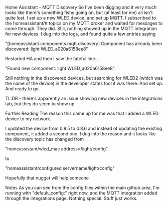 Home Assistant - MQTT Discovery
So I've been digging and it very much looks like there's something fishy going on, but (at least for me) all isn't quite lost. I set up a new WLED device, and set up MQTT. I subscribed to the homeassistant/# topics on my MQTT broker and waited for messages to come through. They did. Still, nothing showed up in the MQTT integration for new devices. I dug into the logs, and found quite a few entries saying

"[homeassistant.components.mqtt.discovery] Component has already been discovered: light WLED_a020a6158ee8"

Restarted HA and then I saw the fateful line...

"Found new component: light WLED_a020a6158ee8".

Still nothing in the discovered devices, but searching for WLED2 (which was the name of the device) in the developer states tool it was there. And set up. And ready to go.

TL:DR - there's apparently an issue showing new devices in the integrations tab, but they do seem to show up

Further Reading
The reason this came up for me was that I added a WLED device to my network.

I updated the device from 0.8.5 to 0.8.6 and instead of updating the existing component, it added a second one. I dug into the reason and it looks like the discovery topic has changed from

"homeassistant/wled_mac address>/light/config"

to

"homeassistant/configured servername/light/config"

Hopefully that nugget will help someone

Notes
As you can see from the config files within the main github area, I'm running with "default_config:" right now, and the MQTT integration added through the integrations page. Nothing special. Stuff just works.

